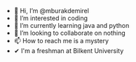 - 👋 Hi, I’m @mburakdemirel
- 👀 I’m interested in coding
- 🌱 I’m currently learning java and python
- 💞️ I’m looking to collaborate on nothing
- 📫 How to reach me is a mystery
-  ✔ I'm a freshman at Bilkent University 
